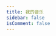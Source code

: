 ```yaml
---
title: 我的音乐
sidebar: false
isComment: false
---
```

<Meting server="netease"
        type="playlist"
        mid="2130110815"
        :volume="0.5"
        :lrc-type="3"/>
<!-- <MusicPlayer musicId="2130110815" style="margin:0 auto" /> -->